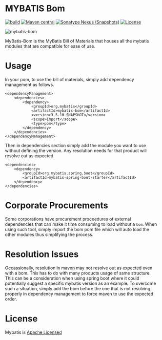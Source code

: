 MYBATIS Bom
===========
[![build](https://github.com/mybatis/mybatis-bom/workflows/Java%20CI/badge.svg)](https://github.com/mybatis/mybatis-bom/actions?query=workflow%3A%22Java+CI%22)
[![Maven central](https://maven-badges.herokuapp.com/maven-central/org.mybatis/mybatis-bom/badge.svg)](https://maven-badges.herokuapp.com/maven-central/org.mybatis/mybatis-bom)
[![Sonatype Nexus (Snapshots)](https://img.shields.io/nexus/s/https/oss.sonatype.org/org.mybatis/mybatis-bom.svg)](https://oss.sonatype.org/content/repositories/snapshots/org/mybatis/mybatis-bom/)
[![License](https://img.shields.io/:license-apache-brightgreen.svg)](https://www.apache.org/licenses/LICENSE-2.0.html)

![mybatis-bom](https://mybatis.org/images/mybatis-logo.png)

MyBatis-Bom is the MyBatis Bill of Materials that houses all the mybatis modules that are compatible for ease of use.

# Usage

In your pom, to use the bill of materials, simply add dependency management as follows.

```
<dependencyManagement>
    <dependencies>
        <dependency>
            <groupId>org.mybatis</groupId>
            <artifactId>mybatis-bom</artifactId>
            <version>3.5.10-SNAPSHOT</version>
            <scope>import</scope>
            <type>pom</type>
        </dependency>
    </dependencies>
</dependencyManagement>
```

Then in dependencies section simply add the module you want to use without defining the version.  Any resolution needs for that product will resolve out as expected.

```
<dependencies>
    <dependency>
        <groupId>org.mybatis.spring.boot</groupId>
        <artifactId>mybatis-spring-boot-starter</artifactId>
    </dependency>
</dependencies>
```

# Corporate Procurements

Some corporations have procurement proceedures of external dependencies that can make it time consuming to load without a ```bom```.  When using such tool, simply import the bom pom file which will auto load the other modules thus simplifying the process.

# Resolution Issues

Occassionally, resolution in maven may not resolve out as expected even with a bom. This has to do with many products usage of same structure.  This can be a consideration when using spring boot where it could potentially suggest a specific mybatis version as an example.  To overcome such a situation, simply add the bom before the one that is not resolving properly in dependency management to force maven to use the expected order.

# License

Mybatis is [Apache Licensed](LICENSE)
